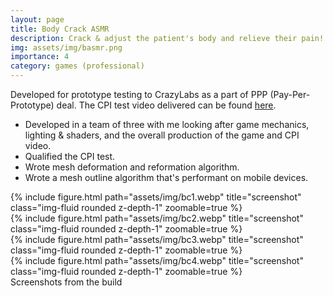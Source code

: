 ```yaml
---
layout: page
title: Body Crack ASMR
description: Crack & adjust the patient's body and relieve their pain!
img: assets/img/basmr.png
importance: 4
category: games (professional)
---
```

Developed for prototype testing to CrazyLabs as a part of PPP (Pay-Per-Prototype) deal. The CPI test video delivered can be found [here](https://youtu.be/tipcHr53JcI).
* Developed in a team of three with me looking after game mechanics, lighting & shaders, and the overall production of the game and CPI video.
* Qualified the CPI test.
* Wrote mesh deformation and reformation algorithm.
* Wrote a mesh outline algorithm that's performant on mobile devices.

<div class="row">
    <div class="col-sm mt-3 mt-md-0">
        {% include figure.html path="assets/img/bc1.webp" title="screenshot" class="img-fluid rounded z-depth-1" zoomable=true %}
    </div>
    <div class="col-sm mt-3 mt-md-0">
        {% include figure.html path="assets/img/bc2.webp" title="screenshot" class="img-fluid rounded z-depth-1" zoomable=true %}
    </div>
    <div class="col-sm mt-3 mt-md-0">
        {% include figure.html path="assets/img/bc3.webp" title="screenshot" class="img-fluid rounded z-depth-1" zoomable=true %}
    </div>
    <div class="col-sm mt-3 mt-md-0">
        {% include figure.html path="assets/img/bc4.webp" title="screenshot" class="img-fluid rounded z-depth-1" zoomable=true %}
    </div>
</div>
<div class="caption">
    Screenshots from the build
</div>